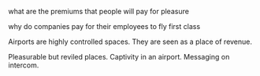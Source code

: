 what are the premiums that people will pay for pleasure


why do companies pay for their employees to fly first class

Airports are highly controlled spaces. They are seen as a place of revenue. 

Pleasurable but reviled places. Captivity in an airport. Messaging on intercom. 



